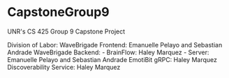# CapstoneGroup9
UNR's CS 425 Group 9 Capstone Project

Division of Labor:
WaveBrigade Frontend: Emanuelle Pelayo and Sebastian Andrade
WaveBrigade Backend: 
      - BrainFlow: Haley Marquez
      - Server: Emanuelle Pelayo and Sebastian Andrade
EmotiBit gRPC: Haley Marquez
Discoverability Service: Haley Marquez

